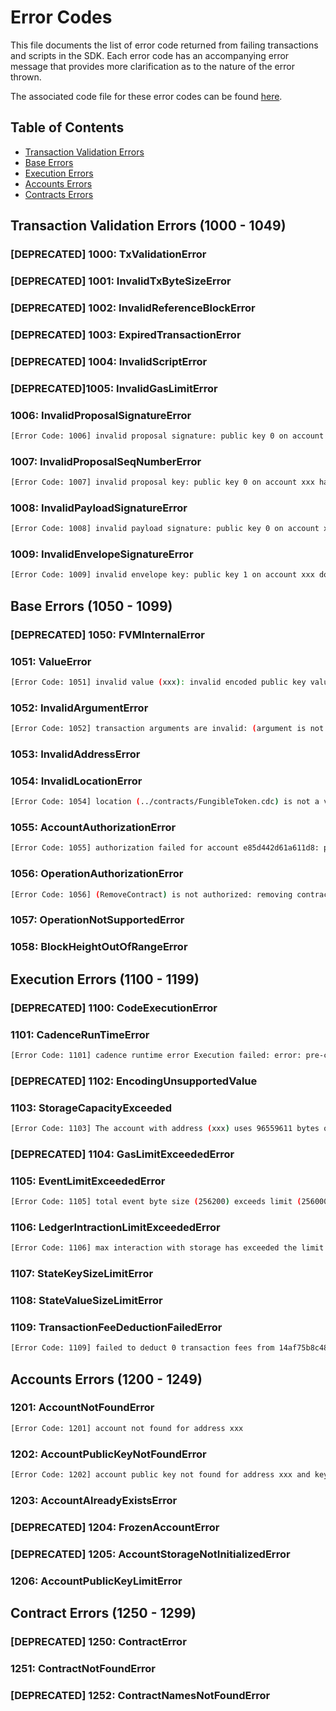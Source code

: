 # Error Codes

This file documents the list of error code returned from failing transactions and scripts in the SDK. Each error code has an accompanying error message that provides more clarification as to the nature of the error thrown. 

The associated code file for these error codes can be found [here](sdk/src/main/kotlin/org/onflow/flow/sdk/errors.kt).

## Table of Contents
- [Transaction Validation Errors](#transaction-validation-errors-1000---1049)
- [Base Errors](#base-errors-1050---1099)
- [Execution Errors](#execution-errors-1100---1199)
- [Accounts Errors](#accounts-errors-1200---1249)
- [Contracts Errors](#contract-errors-1250---1299)


## Transaction Validation Errors (1000 - 1049)

### [DEPRECATED] 1000: TxValidationError

### [DEPRECATED] 1001: InvalidTxByteSizeError

### [DEPRECATED] 1002: InvalidReferenceBlockError

### [DEPRECATED] 1003: ExpiredTransactionError

### [DEPRECATED] 1004: InvalidScriptError

### [DEPRECATED]1005: InvalidGasLimitError

### 1006: InvalidProposalSignatureError
```bash
[Error Code: 1006] invalid proposal signature: public key 0 on account xxx does not have a valid signature: signature is not valid
```
### 1007: InvalidProposalSeqNumberError
```bash
[Error Code: 1007] invalid proposal key: public key 0 on account xxx has sequence number xxx, but given xxx
```
### 1008: InvalidPayloadSignatureError
```bash
[Error Code: 1008] invalid payload signature: public key 0 on account xxx does not have a valid signature: signature is not valid
```
### 1009: InvalidEnvelopeSignatureError
```bash
[Error Code: 1009] invalid envelope key: public key 1 on account xxx does not have a valid signature: signature is not valid
```

## Base Errors (1050 - 1099)

### [DEPRECATED] 1050: FVMInternalError

### 1051: ValueError
```bash
[Error Code: 1051] invalid value (xxx): invalid encoded public key value: rlp: expected input list for flow.runtimeAccountPublicKeyWrapper...
```
### 1052: InvalidArgumentError
```bash
[Error Code: 1052] transaction arguments are invalid: (argument is not json decodable: failed to decode value: runtime error: slice bounds out of range [:2] with length 0)
```
### 1053: InvalidAddressError
### 1054: InvalidLocationError
```bash
[Error Code: 1054] location (../contracts/FungibleToken.cdc) is not a valid location: expecting an AddressLocation, but other location types are passed ../contracts/FungibleToken.cdc
```
### 1055: AccountAuthorizationError
```bash
[Error Code: 1055] authorization failed for account e85d442d61a611d8: payer account does not have sufficient signatures (1 < 1000)
```
### 1056: OperationAuthorizationError
```bash
[Error Code: 1056] (RemoveContract) is not authorized: removing contracts requires authorization from specific accounts goroutine 5688834491 [running]:
```
### 1057: OperationNotSupportedError

### 1058: BlockHeightOutOfRangeError

## Execution Errors (1100 - 1199)

### [DEPRECATED] 1100: CodeExecutionError

### 1101: CadenceRunTimeError
```bash
[Error Code: 1101] cadence runtime error Execution failed: error: pre-condition failed: Amount withdrawn must be less than or equal than the balance of the Vault
```

### [DEPRECATED] 1102: EncodingUnsupportedValue

### 1103: StorageCapacityExceeded
```bash
[Error Code: 1103] The account with address (xxx) uses 96559611 bytes of storage which is over its capacity (96554500 bytes). Capacity can be increased by adding FLOW tokens to the account.
```

### [DEPRECATED] 1104: GasLimitExceededError

### 1105: EventLimitExceededError
```bash
[Error Code: 1105] total event byte size (256200) exceeds limit (256000)
```

### 1106: LedgerIntractionLimitExceededError
```bash
[Error Code: 1106] max interaction with storage has exceeded the limit (used: 20276498 bytes, limit 20000000 bytes)
```

### 1107: StateKeySizeLimitError

### 1108: StateValueSizeLimitError

### 1109: TransactionFeeDeductionFailedError

```bash
[Error Code: 1109] failed to deduct 0 transaction fees from 14af75b8c487333c: Execution failed: f919ee77447b7497.FlowFees:97:24


```

## Accounts Errors (1200 - 1249)

### 1201: AccountNotFoundError
```bash
[Error Code: 1201] account not found for address xxx
```

### 1202: AccountPublicKeyNotFoundError
```bash
[Error Code: 1202] account public key not found for address xxx and key index 3
```

### 1203: AccountAlreadyExistsError

### [DEPRECATED] 1204: FrozenAccountError

### [DEPRECATED] 1205: AccountStorageNotInitializedError

### 1206: AccountPublicKeyLimitError

## Contract Errors (1250 - 1299)

### [DEPRECATED] 1250: ContractError

### 1251: ContractNotFoundError

### [DEPRECATED] 1252: ContractNamesNotFoundError